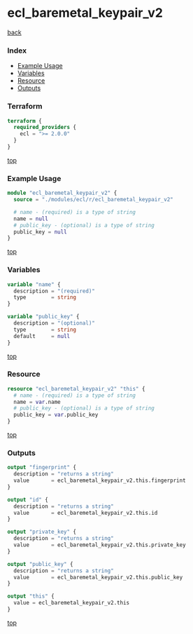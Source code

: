 # ecl_baremetal_keypair_v2

[back](../ecl.md)

### Index

- [Example Usage](#example-usage)
- [Variables](#variables)
- [Resource](#resource)
- [Outputs](#outputs)

### Terraform

```terraform
terraform {
  required_providers {
    ecl = ">= 2.0.0"
  }
}
```

[top](#index)

### Example Usage

```terraform
module "ecl_baremetal_keypair_v2" {
  source = "./modules/ecl/r/ecl_baremetal_keypair_v2"

  # name - (required) is a type of string
  name = null
  # public_key - (optional) is a type of string
  public_key = null
}
```

[top](#index)

### Variables

```terraform
variable "name" {
  description = "(required)"
  type        = string
}

variable "public_key" {
  description = "(optional)"
  type        = string
  default     = null
}
```

[top](#index)

### Resource

```terraform
resource "ecl_baremetal_keypair_v2" "this" {
  # name - (required) is a type of string
  name = var.name
  # public_key - (optional) is a type of string
  public_key = var.public_key
}
```

[top](#index)

### Outputs

```terraform
output "fingerprint" {
  description = "returns a string"
  value       = ecl_baremetal_keypair_v2.this.fingerprint
}

output "id" {
  description = "returns a string"
  value       = ecl_baremetal_keypair_v2.this.id
}

output "private_key" {
  description = "returns a string"
  value       = ecl_baremetal_keypair_v2.this.private_key
}

output "public_key" {
  description = "returns a string"
  value       = ecl_baremetal_keypair_v2.this.public_key
}

output "this" {
  value = ecl_baremetal_keypair_v2.this
}
```

[top](#index)